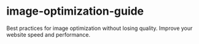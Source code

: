 # image-optimization-guide
Best practices for image optimization without losing quality. Improve your website speed and performance.
